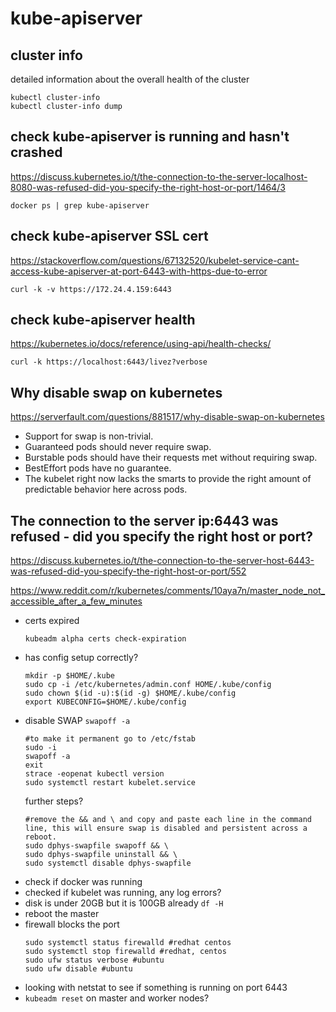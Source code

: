 # kube-apiserver

## cluster info
detailed information about the overall health of the cluster
```
kubectl cluster-info
kubectl cluster-info dump
```

## check kube-apiserver is running and hasn't crashed
https://discuss.kubernetes.io/t/the-connection-to-the-server-localhost-8080-was-refused-did-you-specify-the-right-host-or-port/1464/3
```
docker ps | grep kube-apiserver
```

## check kube-apiserver SSL cert
https://stackoverflow.com/questions/67132520/kubelet-service-cant-access-kube-apiserver-at-port-6443-with-https-due-to-error
```
curl -k -v https://172.24.4.159:6443
```

## check kube-apiserver health
https://kubernetes.io/docs/reference/using-api/health-checks/
```
curl -k https://localhost:6443/livez?verbose
```

## Why disable swap on kubernetes
https://serverfault.com/questions/881517/why-disable-swap-on-kubernetes

- Support for swap is non-trivial. 
- Guaranteed pods should never require swap. 
- Burstable pods should have their requests met without requiring swap. 
- BestEffort pods have no guarantee. 
- The kubelet right now lacks the smarts to provide the right amount of predictable behavior here across pods.

## The connection to the server ip:6443 was refused - did you specify the right host or port?
https://discuss.kubernetes.io/t/the-connection-to-the-server-host-6443-was-refused-did-you-specify-the-right-host-or-port/552

https://www.reddit.com/r/kubernetes/comments/10aya7n/master_node_not_accessible_after_a_few_minutes

- certs expired
  ```
  kubeadm alpha certs check-expiration
  ```
- has config setup correctly?
  ```
  mkdir -p $HOME/.kube
  sudo cp -i /etc/kubernetes/admin.conf HOME/.kube/config 
  sudo chown $(id -u):$(id -g) $HOME/.kube/config
  export KUBECONFIG=$HOME/.kube/config
  ```
- disable SWAP `swapoff -a`
  ```
  #to make it permanent go to /etc/fstab
  sudo -i
  swapoff -a
  exit
  strace -eopenat kubectl version
  sudo systemctl restart kubelet.service
  ```
  further steps?
  ```
  #remove the && and \ and copy and paste each line in the command line, this will ensure swap is disabled and persistent across a reboot.
  sudo dphys-swapfile swapoff && \
  sudo dphys-swapfile uninstall && \
  sudo systemctl disable dphys-swapfile  
  ```
- check if docker was running
- checked if kubelet was running, any log errors?
- disk is under 20GB but it is 100GB already `df -H`
- reboot the master
- firewall blocks the port
  ```
  sudo systemctl status firewalld #redhat centos
  sudo systemctl stop firewalld #redhat, centos
  sudo ufw status verbose #ubuntu
  sudo ufw disable #ubuntu
  ```
- looking with netstat to see if something is running on port 6443
- `kubeadm reset` on master and worker nodes?
